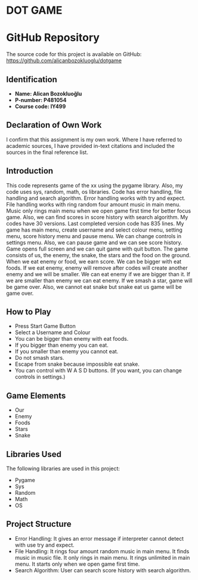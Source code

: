 # DOT GAME

# GitHub Repository
The source code for this project is available on GitHub: https://github.com/alicanbozokluoglu/dotgame

## Identification
- **Name: Alican Bozokluoğlu** 
- **P-number: P481054** 
- **Course code: IY499** 

## Declaration of Own Work
I confirm that this assignment is my own work.
Where I have referred to academic sources, I have provided in-text citations and included the sources in the final reference list.

## Introduction
This code represents game of the xx using the pygame library. Also, my code uses sys, random, math, os libraries. Code has error handling, file handling and search algorithm. Error handling works with try and expect. File handling works with ring random four amount music in main menu. Music only rings main menu when we open game first time for better focus game. Also, we can find scores in score history with search algorithm. My codes have 30 versions. Last completed version code has 835 lines. My game has main menu, create username and select colour menu, setting menu, score history menu and pause menu. We can change controls in settings menu. Also, we can pause game and we can see score history. Game opens full screen and we can quit game with quit button.
The game consists of us, the enemy, the snake, the stars and the food on the ground. When we eat enemy or food, we earn score. We can be bigger with eat foods. If we eat enemy, enemy will remove after codes will create another enemy and we will be smaller. We can eat enemy if we are bigger than it. If we are smaller than enemy we can eat enemy. If we smash a star, game will be game over. Also, we cannot eat snake but snake eat us game will be game over.

## How to Play
- Press Start Game Button
- Select a Username and Colour
- You can be bigger than enemy with eat foods.
- If you bigger than enemy you can eat.
- If you smaller than enemy you cannot eat.
- Do not smash stars.
- Escape from snake because impossible eat snake.
- You can control with W A S D buttons. (If you want, you can change controls in settings.)

## Game Elements
- Our 
- Enemy
- Foods
- Stars
- Snake

## Libraries Used
The following libraries are used in this project:
- Pygame
- Sys
- Random
- Math
- OS



## Project Structure
- Error Handling: It gives an error message if interpreter cannot detect with use try and expect.
- File Handling: It rings four amount random music in main menu. It finds music in music file. It only rings in main menu. It rings unlimited in main menu. It starts only when we open game first time.
- Search Algorithm: User can search score history with search algorithm.

